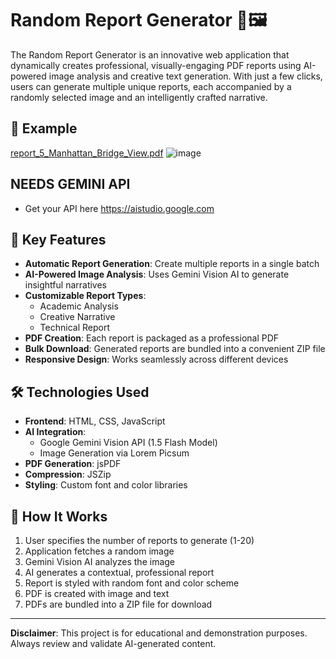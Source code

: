 # Random Report Generator 📄🖼️


The Random Report Generator is an innovative web application that dynamically creates professional, visually-engaging PDF reports using AI-powered image analysis and creative text generation. With just a few clicks, users can generate multiple unique reports, each accompanied by a randomly selected image and an intelligently crafted narrative.

## 📄 Example 
[report_5_Manhattan_Bridge_View.pdf](https://github.com/user-attachments/files/18050564/report_5_Manhattan_Bridge_View.pdf)
![image](https://github.com/user-attachments/assets/ab743b44-794f-4e97-aa47-5a4fde4a2898)

## NEEDS GEMINI API
- Get your API here https://aistudio.google.com
## 🌟 Key Features

- **Automatic Report Generation**: Create multiple reports in a single batch
- **AI-Powered Image Analysis**: Uses Gemini Vision AI to generate insightful narratives
- **Customizable Report Types**: 
  - Academic Analysis
  - Creative Narrative
  - Technical Report
- **PDF Creation**: Each report is packaged as a professional PDF
- **Bulk Download**: Generated reports are bundled into a convenient ZIP file
- **Responsive Design**: Works seamlessly across different devices

## 🛠 Technologies Used

- **Frontend**: HTML, CSS, JavaScript
- **AI Integration**: 
  - Google Gemini Vision API (1.5 Flash Model)
  - Image Generation via Lorem Picsum
- **PDF Generation**: jsPDF
- **Compression**: JSZip
- **Styling**: Custom font and color libraries

## 🚀 How It Works

1. User specifies the number of reports to generate (1-20)
2. Application fetches a random image
3. Gemini Vision AI analyzes the image
4. AI generates a contextual, professional report
5. Report is styled with random font and color scheme
6. PDF is created with image and text
7. PDFs are bundled into a ZIP file for download


---

**Disclaimer**: This project is for educational and demonstration purposes. Always review and validate AI-generated content.
